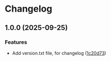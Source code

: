 # Changelog

## 1.0.0 (2025-09-25)


### Features

* Add version.txt file, for changelog ([1c20d73](https://github.com/narnaud/test/commit/1c20d7373c5e7cbe7125d70f3f73ee7456ef94b8))
